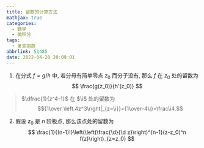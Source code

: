 ```yaml
---
title: 留数的计算方法
mathjax: true
categories:
  - 数学
  - 微积分
tags:
  - 复变函数
abbrlink: 51485
date: 2022-04-20 20:09:01
---
```

1. 在分式 $f=g/h$ 中, 若分母有简单零点 $z_0$ 而分子没有, 那么 $f$ 在 $z_0$ 处的留数为
$$
\frac{g(z_0)}{h'(z_0)}
$$

> $\dfrac{1}{z^4-1}$ 在 $\i$ 处的留数为 $${1\over \left.4z^3\right|_{z=\i}}={1\over-4\i}=\frac\i4.$$

2. 假设 $z_0$ 是 $n$ 阶极点, 那么该点处的留数为
$$
    \frac{1}{(n-1)!}\left(\left(\frac{\d}{\d z}\right)^{n-1}(z-z_0)^n f(z)\right)_{z=z_0}
$$